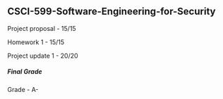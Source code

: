 ## CSCI-599-Software-Engineering-for-Security 

Project proposal - 15/15

Homework 1 - 15/15

Project update 1 - 20/20


##### Final Grade 

Grade - A-
